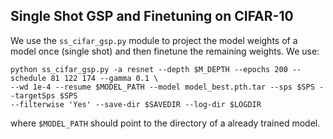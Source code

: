 ## Single Shot GSP and Finetuning on CIFAR-10

We use the `ss_cifar_gsp.py` module to project the model weights of a model once (single shot) and then finetune the remaining weights. We use:

```
python ss_cifar_gsp.py -a resnet --depth $M_DEPTH --epochs 200 --schedule 81 122 174 --gamma 0.1 \
--wd 1e-4 --resume $MODEL_PATH --model model_best.pth.tar --sps $SPS --targetSps $SPS 
--filterwise 'Yes' --save-dir $SAVEDIR --log-dir $LOGDIR
```
where `$MODEL_PATH` should point to the directory of a already trained model. 